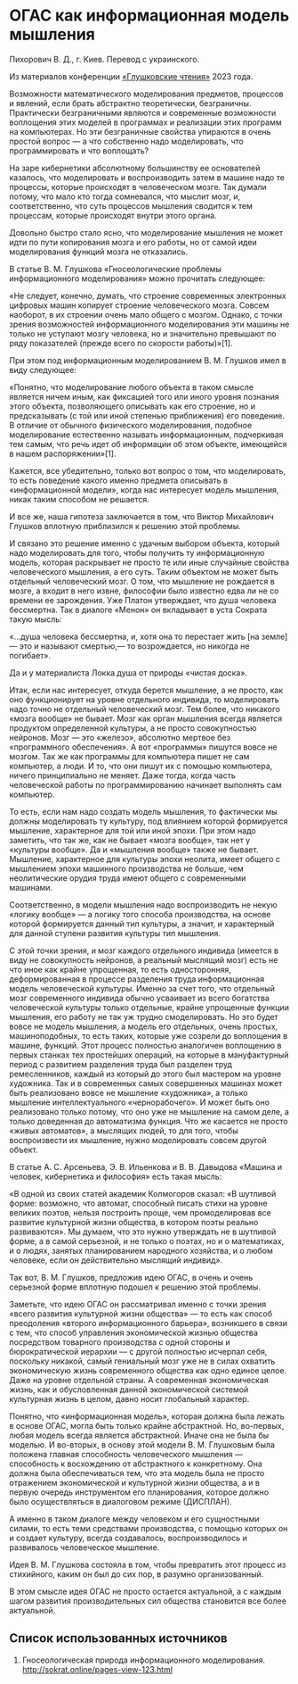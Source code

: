 # ОГАС как информационная модель мышления

Пихорович В. Д., г. Киев. Перевод с украинского.

Из материалов конференции [«Глушковские чтения»](../глушковские-чтения.md) 2023 года.

Возможности математического моделирования предметов, процессов и явлений, если брать абстрактно теоретически, безграничны. Практически безграничными являются и современные возможности воплощения этих моделей в программах и реализации этих программ на компьютерах. Но эти безграничные свойства упираются в очень простой вопрос — а что собственно надо моделировать, что программировать и что воплощать?

На заре кибернетики абсолютному большинству ее основателей казалось, что моделировать и воспроизводить затем в машине надо те процессы, которые происходят в человеческом мозге. Так думали потому, что мало кто тогда сомневался, что мыслит мозг, и, соответственно, что суть процессов мышления сводится к тем процессам, которые происходят внутри этого органа.

Довольно быстро стало ясно, что моделирование мышления не может идти по пути копирования мозга и его работы, но от самой идеи моделирования функций мозга не отказались.

В статье В. М. Глушкова «Гносеологические проблемы информационного моделирования» можно прочитать следующее:

«Не следует, конечно, думать, что строение современных электронных цифровых машин копирует строение человеческого мозга. Совсем наоборот, в их строении очень мало общего с мозгом. Однако, с точки зрения возможностей информационного моделирования эти машины не только не уступают мозгу человека, но и значительно превышают по ряду показателей (прежде всего по скорости работы)»\[1\].

При этом под информационным моделированием В. М. Глушков имел в виду следующее:

«Понятно, что моделирование любого объекта в таком смысле является ничем иным, как фиксацией того или иного уровня познания этого объекта, позволяющего описывать как его строение, но и предсказывать (с той или иной степенью приближения) его поведение. В отличие от обычного физического моделирования, подобное моделирование естественно называть информационным, подчеркивая тем самым, что речь идет об информации об этом объекте, имеющейся в нашем распоряжении»\[1\].

Кажется, все убедительно, только вот вопрос о том, что моделировать, то есть поведение какого именно предмета описывать в «информационной модели», когда нас интересует модель мышления, никак таким способом не решается.

И все же, наша гипотеза заключается в том, что Виктор Михайлович Глушков вплотную приблизился к решению этой проблемы.

И связано это решение именно с удачным выбором объекта, который надо моделировать для того, чтобы получить ту информационную модель, которая раскрывает не просто те или иные случайные свойства человеческого мышления, а его суть. Таким объектом не может быть отдельный человеческий мозг. О том, что мышление не рождается в мозге, а входит в него извне, философии было известно едва ли не со времени ее зарождения. Уже Платон утверждает, что душа человека бессмертна. Так в диалоге «Менон» он вкладывает в уста Сократа такую мысль:

«...душа человека бессмертна, и, хотя она то перестает жить \[на земле\] — это и называют смертью,— то возрождается, но никогда не погибает».

Да и у материалиста Локка душа от природы «чистая доска».

Итак, если нас интересует, откуда берется мышление, а не просто, как оно функционирует на уровне отдельного индивида, то моделировать надо точно не отдельный человеческий мозг. Тем более, что никакого «мозга вообще» не бывает. Мозг как орган мышления всегда является продуктом определенной культуры, а не просто совокупностью нейронов. Мозг — это «железо», абсолютно мертвое без «программного обеспечения». А вот «программы» пишутся вовсе не мозгом. Так же как программы для компьютера пишет не сам компьютер, а люди. И то, что они пишут их с помощью компьютера, ничего принципиально не меняет. Даже тогда, когда часть человеческой работы по программированию начинает выполнять сам компьютер.

То есть, если нам надо создать модель мышления, то фактически мы должны моделировать ту культуру, под влиянием которой формируется мышление, характерное для той или иной эпохи. При этом надо заметить, что так же, как не бывает «мозга вообще», так нет у «культуры вообще». Да и «мышления вообще» также не бывает. Мышление, характерное для культуры эпохи неолита, имеет общего с мышлением эпохи машинного производства не больше, чем неолитические орудия труда имеют общего с современными машинами.

Соответственно, в модели мышления надо воспроизводить не некую «логику вообще» — а логику того способа производства, на основе которой формируется данный тип культуры, а значит, и характерный для данной ступени развития культуры тип мышления.

С этой точки зрения, и мозг каждого отдельного индивида (имеется в виду не совокупность нейронов, а реальный мыслящий мозг) есть не что иное как крайне упрощенная, то есть односторонняя, деформированная в процессе разделения труда информационная модель человеческой культуры. Именно за счет того, что отдельный мозг современного индивида обычно усваивает из всего богатства человеческой культуры только отдельные, крайне упрощенные функции мышления, его работу не так уж трудно смоделировать. Но это будет вовсе не модель мышления, а модель его отдельных, очень простых, машиноподобных, то есть таких, которые уже созрели до воплощения в машине, функций. Этот процесс полностью аналогичен воплощению в первых станках тех простейших операций, на которые в мануфактурный период с развитием разделения труда был разделен труд ремесленников, каждый из который до этого был мастером на уровне художника. Так и в современных самых совершенных машинах может быть реализовано вовсе не мышление «художника», а только мышление интеллектуального «чернорабочего». И может быть оно реализовано только потому, что оно уже не мышление на самом деле, а только доведенная до автоматизма функция. Что же касается не просто «живых автоматов», а мыслящих людей, то для того, чтобы воспроизвести их мышление, нужно моделировать совсем другой объект.

В статье А. С. Арсеньева, Э. В. Ильенкова и В. В. Давыдова «Машина и человек, кибернетика и философия» есть такая мысль:

«В одной из своих статей академик Колмогоров сказал: «В шутливой форме: возможно, что автомат, способный писать стихи на уровне великих поэтов, нельзя построить проще, чем промоделировав все развитие культурной жизни общества, в котором поэты реально развиваются». Мы думаем, что это нужно утверждать не в шутливой форме, а в самой серьезной, и не только о поэтах, но и о математиках, и о людях, занятых планированием народного хозяйства, и о любом человеке, если он действительно мыслящий индивид».

Так вот, В. М. Глушков, предложив идею ОГАС, в очень и очень серьезной форме вплотную подошел к решению этой проблемы.

Заметьте, что идею ОГАС он рассматривал именно с точки зрения «всего развития культурной жизни общества» — то есть как способ преодоления «второго информационного барьера», возникшего в связи с тем, что способ управления экономической жизнью общества посредством товарного производства с одной стороны и бюрократической иерархии — с другой полностью исчерпал себя, поскольку никакой, самый гениальный мозг уже не в силах охватить экономическую жизнь современного общества как одно единое целое. Даже на уровне отдельной страны. А современная экономическая жизнь, как и обусловленная данной экономической системой культурная жизнь в целом, давно носит глобальный характер.

Понятно, что «информационная модель», которая должна была лежать в основе ОГАС, могла быть только крайне абстрактной. Но, во-первых, любая модель всегда является абстрактной. Иначе она не была бы моделью. И во-вторых, в основу этой модели В. М. Глушковым была положена главная способность человеческого мышления — способность к восхождению от абстрактного к конкретному. Она должна была обеспечиваться тем, что эта модель была не просто отражением экономической и культурной жизни общества, а и в первую очередь инструментом его планирования, которое должно было осуществляться в диалоговом режиме (ДИСПЛАН).

А именно в таком диалоге между человеком и его сущностными силами, то есть теми средствами производства, с помощью которых он и создает культуру, всегда создавалось, воспроизводилось и развивалось человеческое мышление.

Идея В. М. Глушкова состояла в том, чтобы превратить этот процесс из стихийного, каким он был до сих пор, в разумно организованный.

В этом смысле идея ОГАС не просто остается актуальной, а с каждым шагом развития производительных сил общества становится все более актуальной.

## Список использованных источников

1. Гносеологическая природа информационного моделирования. http://sokrat.online/pages-view-123.html

